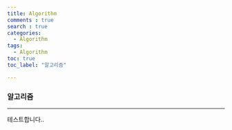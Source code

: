 ```yaml
---
title: Algorithm
comments : true
search : true
categories:
  - Algorithm
tags:
  - Algorithm
toc: true
toc_label: "알고리즘"

---
```

### 알고리즘
_ _ _

테스트합니다..